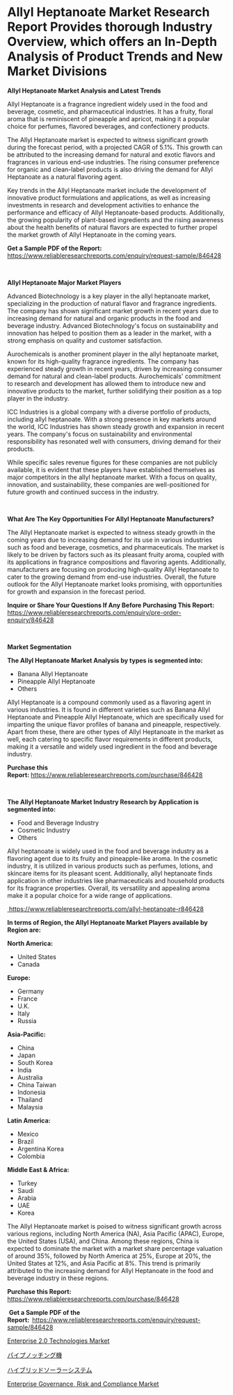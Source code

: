 <p><h1>Allyl Heptanoate Market Research Report Provides thorough Industry Overview, which offers an In-Depth Analysis of Product Trends and New Market Divisions</h1></p><p><strong>Allyl Heptanoate Market Analysis and Latest Trends</strong></p>
<p><p>Allyl Heptanoate is a fragrance ingredient widely used in the food and beverage, cosmetic, and pharmaceutical industries. It has a fruity, floral aroma that is reminiscent of pineapple and apricot, making it a popular choice for perfumes, flavored beverages, and confectionery products.</p><p>The Allyl Heptanoate market is expected to witness significant growth during the forecast period, with a projected CAGR of 5.1%. This growth can be attributed to the increasing demand for natural and exotic flavors and fragrances in various end-use industries. The rising consumer preference for organic and clean-label products is also driving the demand for Allyl Heptanoate as a natural flavoring agent.</p><p>Key trends in the Allyl Heptanoate market include the development of innovative product formulations and applications, as well as increasing investments in research and development activities to enhance the performance and efficacy of Allyl Heptanoate-based products. Additionally, the growing popularity of plant-based ingredients and the rising awareness about the health benefits of natural flavors are expected to further propel the market growth of Allyl Heptanoate in the coming years.</p></p>
<p><strong>Get a Sample PDF of the Report:&nbsp;</strong> <a href="https://www.reliableresearchreports.com/enquiry/request-sample/846428">https://www.reliableresearchreports.com/enquiry/request-sample/846428</a></p>
<p>&nbsp;</p>
<p><strong>Allyl Heptanoate Major Market Players</strong></p>
<p><p>Advanced Biotechnology is a key player in the allyl heptanoate market, specializing in the production of natural flavor and fragrance ingredients. The company has shown significant market growth in recent years due to increasing demand for natural and organic products in the food and beverage industry. Advanced Biotechnology's focus on sustainability and innovation has helped to position them as a leader in the market, with a strong emphasis on quality and customer satisfaction.</p><p>Aurochemicals is another prominent player in the allyl heptanoate market, known for its high-quality fragrance ingredients. The company has experienced steady growth in recent years, driven by increasing consumer demand for natural and clean-label products. Aurochemicals' commitment to research and development has allowed them to introduce new and innovative products to the market, further solidifying their position as a top player in the industry.</p><p>ICC Industries is a global company with a diverse portfolio of products, including allyl heptanoate. With a strong presence in key markets around the world, ICC Industries has shown steady growth and expansion in recent years. The company's focus on sustainability and environmental responsibility has resonated well with consumers, driving demand for their products.</p><p>While specific sales revenue figures for these companies are not publicly available, it is evident that these players have established themselves as major competitors in the allyl heptanoate market. With a focus on quality, innovation, and sustainability, these companies are well-positioned for future growth and continued success in the industry.</p></p>
<p>&nbsp;</p>
<p><strong>What Are The Key Opportunities For Allyl Heptanoate Manufacturers?</strong></p>
<p><p>The Allyl Heptanoate market is expected to witness steady growth in the coming years due to increasing demand for its use in various industries such as food and beverage, cosmetics, and pharmaceuticals. The market is likely to be driven by factors such as its pleasant fruity aroma, coupled with its applications in fragrance compositions and flavoring agents. Additionally, manufacturers are focusing on producing high-quality Allyl Heptanoate to cater to the growing demand from end-use industries. Overall, the future outlook for the Allyl Heptanoate market looks promising, with opportunities for growth and expansion in the forecast period.</p></p>
<p><strong>Inquire or Share Your Questions If Any Before Purchasing This Report:</strong> <a href="https://www.reliableresearchreports.com/enquiry/pre-order-enquiry/846428">https://www.reliableresearchreports.com/enquiry/pre-order-enquiry/846428</a></p>
<p>&nbsp;</p>
<p><strong>Market Segmentation</strong></p>
<p><strong>The Allyl Heptanoate Market Analysis by types is segmented into:</strong></p>
<p><ul><li>Banana Allyl Heptanoate</li><li>Pineapple Allyl Heptanoate</li><li>Others</li></ul></p>
<p><p>Allyl Heptanoate is a compound commonly used as a flavoring agent in various industries. It is found in different varieties such as Banana Allyl Heptanoate and Pineapple Allyl Heptanoate, which are specifically used for imparting the unique flavor profiles of banana and pineapple, respectively. Apart from these, there are other types of Allyl Heptanoate in the market as well, each catering to specific flavor requirements in different products, making it a versatile and widely used ingredient in the food and beverage industry.</p></p>
<p><strong>Purchase this Report:&nbsp;</strong><a href="https://www.reliableresearchreports.com/purchase/846428">https://www.reliableresearchreports.com/purchase/846428</a></p>
<p>&nbsp;</p>
<p><strong>The Allyl Heptanoate Market Industry Research by Application is segmented into:</strong></p>
<p><ul><li>Food and Beverage Industry</li><li>Cosmetic Industry</li><li>Others</li></ul></p>
<p><p>Allyl heptanoate is widely used in the food and beverage industry as a flavoring agent due to its fruity and pineapple-like aroma. In the cosmetic industry, it is utilized in various products such as perfumes, lotions, and skincare items for its pleasant scent. Additionally, allyl heptanoate finds application in other industries like pharmaceuticals and household products for its fragrance properties. Overall, its versatility and appealing aroma make it a popular choice for a wide range of applications.</p></p>
<p><a href="https://www.reliableresearchreports.com/allyl-heptanoate-r846428">&nbsp;https://www.reliableresearchreports.com/allyl-heptanoate-r846428</a></p>
<p><strong>In terms of Region, the Allyl Heptanoate Market Players available by Region are:</strong></p>
<p>
    <p> <strong> North America: </strong>
        <ul>
            <li>United States</li>
            <li>Canada</li>
        </ul>
        </p> 
    <p> <strong> Europe: </strong>
        <ul>
            <li>Germany</li>
            <li>France</li>
            <li>U.K.</li>
            <li>Italy</li>
            <li>Russia</li>
        </ul>
        </p> 
    <p> <strong> Asia-Pacific: </strong>
        <ul>
            <li>China</li>
            <li>Japan</li>
            <li>South Korea</li>
            <li>India</li>
            <li>Australia</li>
            <li>China Taiwan</li>
            <li>Indonesia</li>
            <li>Thailand</li>
            <li>Malaysia</li>
        </ul>
        </p> 
    <p> <strong> Latin America: </strong>
        <ul>
            <li>Mexico</li>
            <li>Brazil</li>
            <li>Argentina Korea</li>
            <li>Colombia</li>
        </ul>
        </p> 
    <p> <strong> Middle East & Africa: </strong>
        <ul>
            <li>Turkey</li>
            <li>Saudi</li>
            <li>Arabia</li>
            <li>UAE</li>
            <li>Korea</li>
        </ul>
    </p>
    </p>
<p><p>The Allyl Heptanoate market is poised to witness significant growth across various regions, including North America (NA), Asia Pacific (APAC), Europe, the United States (USA), and China. Among these regions, China is expected to dominate the market with a market share percentage valuation of around 35%, followed by North America at 25%, Europe at 20%, the United States at 12%, and Asia Pacific at 8%. This trend is primarily attributed to the increasing demand for Allyl Heptanoate in the food and beverage industry in these regions.</p></p>
<p><strong>Purchase this Report: </strong><a href="https://www.reliableresearchreports.com/purchase/846428">https://www.reliableresearchreports.com/purchase/846428</a></p>
<p>&nbsp;<strong>Get a Sample PDF of the Report:&nbsp;&nbsp;</strong><a href="https://www.reliableresearchreports.com/enquiry/request-sample/846428">https://www.reliableresearchreports.com/enquiry/request-sample/846428</a></p>
<p><strong></strong></p>
<p><p><a href="https://github.com/jnzzvtbl92/Market-Research-Report-List-1/blob/main/enterprise-20-technologies-market.md">Enterprise 2.0 Technologies Market</a></p><p><a href="https://medium.com/@samirmayert28/%E3%83%91%E3%82%A4%E3%83%97%E3%83%8E%E3%83%83%E3%83%81%E3%83%B3%E3%82%B0%E3%83%9E%E3%82%B7%E3%83%B3%E5%B8%82%E5%A0%B4%E3%81%AF-%E5%B8%82%E5%A0%B4%E3%82%B7%E3%82%A7%E3%82%A2-%E3%82%B5%E3%82%A4%E3%82%BA-%E3%81%8A%E3%82%88%E3%81%B32031%E5%B9%B4%E3%81%BE%E3%81%A7%E3%81%AE%E4%BA%88%E6%B8%AC%E3%82%92%E9%87%8D%E8%A6%96%E3%81%97%E3%81%A6%E3%81%84%E3%81%BE%E3%81%99-c392b8d0803e">パイプノッチング機</a></p><p><a href="https://medium.com/@vincemarvin1/2024%E5%B9%B4%E3%81%8B%E3%82%892031%E5%B9%B4%E3%81%BE%E3%81%A7%E3%81%AE%E6%9C%9F%E9%96%93%E3%81%AB%E4%BA%88%E6%B8%AC%E3%81%95%E3%82%8C%E3%82%8B%E3%83%8F%E3%82%A4%E3%83%96%E3%83%AA%E3%83%83%E3%83%89%E3%82%BD%E3%83%BC%E3%83%A9%E3%83%BC%E3%82%B7%E3%82%B9%E3%83%86%E3%83%A0%E5%B8%82%E5%A0%B4%E3%81%AE%E5%88%86%E6%9E%90%E3%81%A8%E3%82%B5%E3%82%A4%E3%82%BA-da1df24241ee">ハイブリッドソーラーシステム</a></p><p><a href="https://github.com/jhonangga41/Market-Research-Report-List-1/blob/main/enterprise-governance-risk-and-compliance-market.md">Enterprise Governance, Risk and Compliance Market</a></p></p>